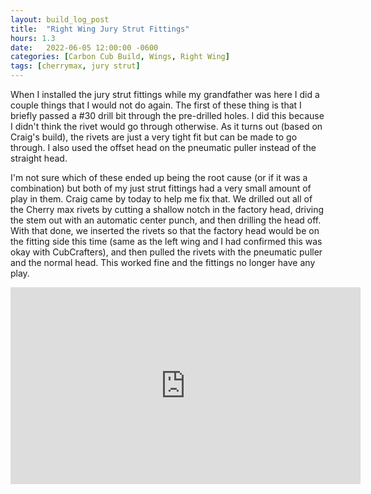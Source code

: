 ```yaml
---
layout: build_log_post
title:  "Right Wing Jury Strut Fittings"
hours: 1.3
date:   2022-06-05 12:00:00 -0600
categories: [Carbon Cub Build, Wings, Right Wing]
tags: [cherrymax, jury strut]
---
```


When I installed the jury strut fittings while my grandfather was here I did a couple things that I would not do again. The first of these thing is that I briefly passed a #30 drill bit through the pre-drilled holes. I did this because I didn't think the rivet would go through otherwise. As it turns out (based on Craig's build), the rivets are just a very tight fit but can be made to go through. I also used the offset head on the pneumatic puller instead of the straight head.

I'm not sure which of these ended up being the root cause (or if it was a combination) but both of my just strut fittings had a very small amount of play in them. Craig came by today to help me fix that. We drilled out all of the Cherry max rivets by cutting a shallow notch in the factory head, driving the stem out with an automatic center punch, and then drilling the head off. With that done, we inserted the rivets so that the factory head would be on the fitting side this time (same as the left wing and I had confirmed this was okay with CubCrafters), and then pulled the rivets with the pneumatic puller and the normal head. This worked fine and the fittings no longer have any play.

<iframe width="560" height="315" src="https://www.youtube.com/embed/nryYJejbiWI" title="YouTube video player" frameborder="0" allow="accelerometer; autoplay; clipboard-write; encrypted-media; gyroscope; picture-in-picture" allowfullscreen></iframe>